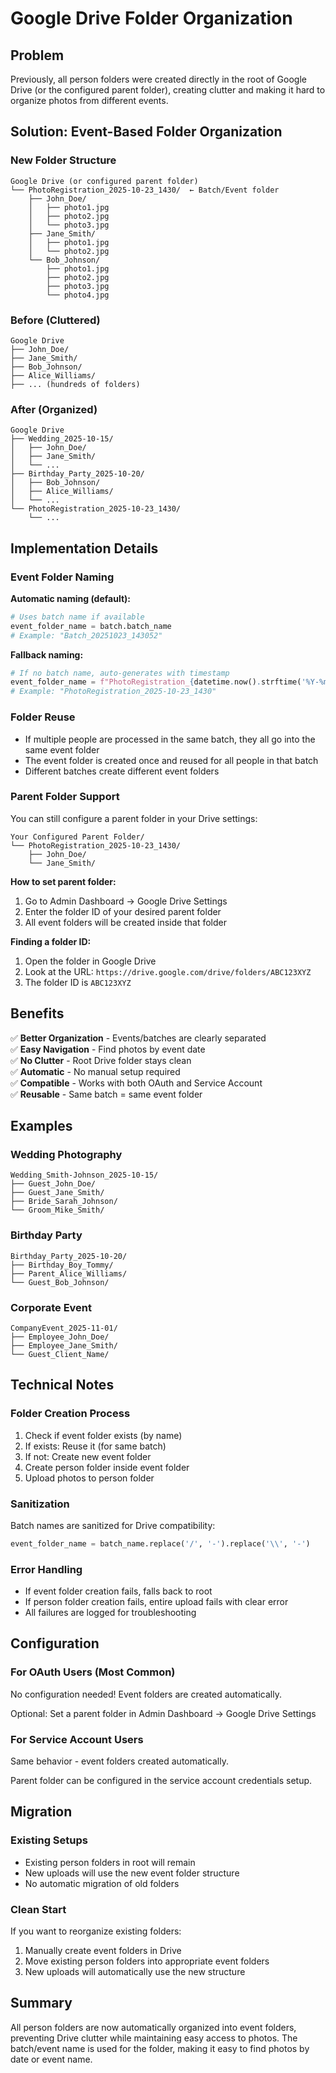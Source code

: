 # Google Drive Folder Organization

## Problem
Previously, all person folders were created directly in the root of Google Drive (or the configured parent folder), creating clutter and making it hard to organize photos from different events.

## Solution: Event-Based Folder Organization

### New Folder Structure
```
Google Drive (or configured parent folder)
└── PhotoRegistration_2025-10-23_1430/  ← Batch/Event folder
    ├── John_Doe/
    │   ├── photo1.jpg
    │   ├── photo2.jpg
    │   └── photo3.jpg
    ├── Jane_Smith/
    │   ├── photo1.jpg
    │   └── photo2.jpg
    └── Bob_Johnson/
        ├── photo1.jpg
        ├── photo2.jpg
        ├── photo3.jpg
        └── photo4.jpg
```

### Before (Cluttered)
```
Google Drive
├── John_Doe/
├── Jane_Smith/
├── Bob_Johnson/
├── Alice_Williams/
├── ... (hundreds of folders)
```

### After (Organized)
```
Google Drive
├── Wedding_2025-10-15/
│   ├── John_Doe/
│   ├── Jane_Smith/
│   └── ...
├── Birthday_Party_2025-10-20/
│   ├── Bob_Johnson/
│   ├── Alice_Williams/
│   └── ...
└── PhotoRegistration_2025-10-23_1430/
    └── ...
```

## Implementation Details

### Event Folder Naming

**Automatic naming (default):**
```python
# Uses batch name if available
event_folder_name = batch.batch_name
# Example: "Batch_20251023_143052"
```

**Fallback naming:**
```python
# If no batch name, auto-generates with timestamp
event_folder_name = f"PhotoRegistration_{datetime.now().strftime('%Y-%m-%d_%H%M')}"
# Example: "PhotoRegistration_2025-10-23_1430"
```

### Folder Reuse
- If multiple people are processed in the same batch, they all go into the same event folder
- The event folder is created once and reused for all people in that batch
- Different batches create different event folders

### Parent Folder Support
You can still configure a parent folder in your Drive settings:

```
Your Configured Parent Folder/
└── PhotoRegistration_2025-10-23_1430/
    ├── John_Doe/
    └── Jane_Smith/
```

**How to set parent folder:**
1. Go to Admin Dashboard → Google Drive Settings
2. Enter the folder ID of your desired parent folder
3. All event folders will be created inside that folder

**Finding a folder ID:**
1. Open the folder in Google Drive
2. Look at the URL: `https://drive.google.com/drive/folders/ABC123XYZ`
3. The folder ID is `ABC123XYZ`

## Benefits

✅ **Better Organization** - Events/batches are clearly separated  
✅ **Easy Navigation** - Find photos by event date  
✅ **No Clutter** - Root Drive folder stays clean  
✅ **Automatic** - No manual setup required  
✅ **Compatible** - Works with both OAuth and Service Account  
✅ **Reusable** - Same batch = same event folder  

## Examples

### Wedding Photography
```
Wedding_Smith-Johnson_2025-10-15/
├── Guest_John_Doe/
├── Guest_Jane_Smith/
├── Bride_Sarah_Johnson/
└── Groom_Mike_Smith/
```

### Birthday Party
```
Birthday_Party_2025-10-20/
├── Birthday_Boy_Tommy/
├── Parent_Alice_Williams/
└── Guest_Bob_Johnson/
```

### Corporate Event
```
CompanyEvent_2025-11-01/
├── Employee_John_Doe/
├── Employee_Jane_Smith/
└── Guest_Client_Name/
```

## Technical Notes

### Folder Creation Process
1. Check if event folder exists (by name)
2. If exists: Reuse it (for same batch)
3. If not: Create new event folder
4. Create person folder inside event folder
5. Upload photos to person folder

### Sanitization
Batch names are sanitized for Drive compatibility:
```python
event_folder_name = batch_name.replace('/', '-').replace('\\', '-')
```

### Error Handling
- If event folder creation fails, falls back to root
- If person folder creation fails, entire upload fails with clear error
- All failures are logged for troubleshooting

## Configuration

### For OAuth Users (Most Common)
No configuration needed! Event folders are created automatically.

Optional: Set a parent folder in Admin Dashboard → Google Drive Settings

### For Service Account Users
Same behavior - event folders created automatically.

Parent folder can be configured in the service account credentials setup.

## Migration

### Existing Setups
- Existing person folders in root will remain
- New uploads will use the new event folder structure
- No automatic migration of old folders

### Clean Start
If you want to reorganize existing folders:
1. Manually create event folders in Drive
2. Move existing person folders into appropriate event folders
3. New uploads will automatically use the new structure

## Summary

All person folders are now automatically organized into event folders, preventing Drive clutter while maintaining easy access to photos. The batch/event name is used for the folder, making it easy to find photos by date or event name.
